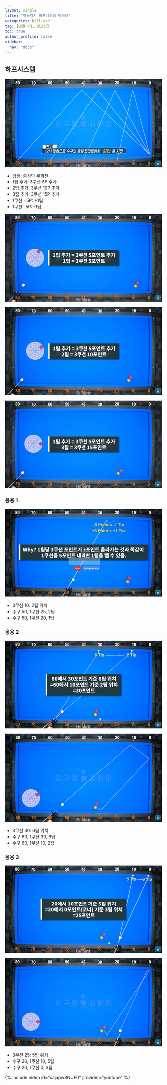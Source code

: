 ```yaml
---
layout: single
title: "옆돌리기 하프시스템 뱅크샷"
categories: billiard
tag: [옆돌리기, 뱅크샷] 
toc: true
author_profile: false
sidebar:
  nav: "docs"
---
```


## 하프시스템
[![옆돌리기 하프시스템 뱅크샷](/images/하프시스템.png)](/images/하프시스템.png)
- 당점: 중상단 무회전
- 1팁 추가: 3쿠션 5P 추가
- 2팁 추가: 3쿠션 10P 추가
- 3팁 추가: 3쿠션 15P 추가
- 1쿠션 +5P: +1팁
- 1쿠션 -5P: -1팁

[![옆돌리기 하프시스템 뱅크샷 1팁](/images/하프시스템_1팁.png)](/images/하프시스템_1팁.png)

[![옆돌리기 하프시스템 뱅크샷 2팁](/images/하프시스템_2팁.png)](/images/하프시스템_2팁.png)

[![옆돌리기 하프시스템 뱅크샷 2팁](/images/하프시스템_3팁.png)](/images/하프시스템_3팁.png)

### 응용 1
[![옆돌리기 하프시스템 뱅크샷 응용1](/images/하프시스템_응용1.png)](/images/하프시스템_응용1.png)
- 3쿠션 10: 2팁 위치
- 수구 50, 1쿠션 25, 2팁 
- 수구 50, 1쿠션 20, 1팁

### 응용 2
[![옆돌리기 하프시스템 뱅크샷 응용2](/images/하프시스템_응용2-1.png)](/images/하프시스템_응용2-1.png)

[![옆돌리기 하프시스템 뱅크샷 응용2](/images/하프시스템_응용2-2.png)](/images/하프시스템_응용2-2.png)
- 3쿠션 30: 6팁 위치
- 수구 60, 1쿠션 30, 6팁 
- 수구 60, 1쿠션 10, 2팁

### 응용 3
[![옆돌리기 하프시스템 뱅크샷 응용3](/images/하프시스템_응용3-1.png)](/images/하프시스템_응용3-1.png)

[![옆돌리기 하프시스템 뱅크샷 응용3](/images/하프시스템_응용3-2.png)](/images/하프시스템_응용3-2.png)
-  3쿠션 25: 5팁 위치
- 수구 20, 1쿠션 10, 5팁 
- 수구 20, 1쿠션 0, 3팁

{% include video id="sajapw8NUF0" provider="youtube" %}
